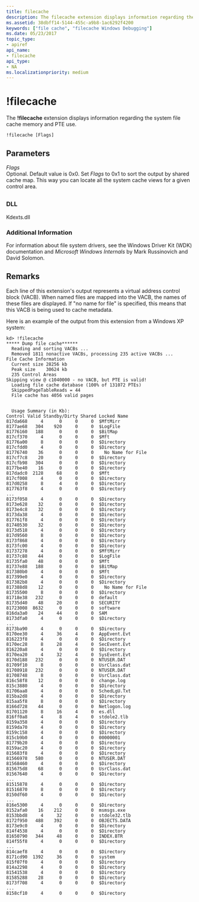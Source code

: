 ```yaml
---
title: filecache
description: The filecache extension displays information regarding the system file cache memory and PTE use.
ms.assetid: 38dbff14-5144-455c-a9b8-1ac6292f4200
keywords: ["file cache", "filecache Windows Debugging"]
ms.date: 05/23/2017
topic_type:
- apiref
api_name:
- filecache
api_type:
- NA
ms.localizationpriority: medium
---
```


# !filecache


The **!filecache** extension displays information regarding the system file cache memory and PTE use.

```dbgcmd
!filecache [Flags]
```

## <span id="ddk__filelock_dbg"></span><span id="DDK__FILELOCK_DBG"></span>Parameters


<span id="_______Flags"></span><span id="_______flags"></span><span id="_______FLAGS"></span> *Flags*  
Optional. Default value is 0x0. Set *Flags* to 0x1 to sort the output by shared cache map. This way you can locate all the system cache views for a given control area.

## <span id="ddk__filecache_dbg"></span><span id="DDK__FILECACHE_DBG"></span>


### <span id="DLL"></span><span id="dll"></span>DLL

Kdexts.dll

### <span id="Additional_Information"></span><span id="additional_information"></span><span id="ADDITIONAL_INFORMATION"></span>Additional Information

For information about file system drivers, see the Windows Driver Kit (WDK) documentation and *Microsoft Windows Internals* by Mark Russinovich and David Solomon.

Remarks
-------

Each line of this extension's output represents a virtual address control block (VACB). When named files are mapped into the VACB, the names of these files are displayed. If "no name for file" is specified, this means that this VACB is being used to cache metadata.

Here is an example of the output from this extension from a Windows XP system:

```dbgcmd
kd> !filecache
***** Dump file cache******
  Reading and sorting VACBs ...
  Removed 1811 nonactive VACBs, processing 235 active VACBs ...
File Cache Information
  Current size 28256 kb
  Peak size    30624 kb
  235 Control Areas
Skipping view @ c1040000 - no VACB, but PTE is valid!
  Loading file cache database (100% of 131072 PTEs)
  SkippedPageTableReads = 44
  File cache has 4056 valid pages
 

  Usage Summary (in Kb):
Control Valid Standby/Dirty Shared Locked Name
817da668     4      0     0     0  $MftMirr
8177ae68   304    920     0     0  $LogFile
81776160   188      0     0     0  $BitMap
817cf370     4      0     0     0  $Mft
81776a00     8      0     0     0  $Directory
817cfdd0     4      0     0     0  $Directory
81776740    36      0     0     0    No Name for File
817cf7c8    20      0     0     0  $Directory
817cfb98   304      0     0     0  $Directory
8177be40    16      0     0     0  $Directory
817dadc0  2128     68     0     0  $Mft
817cf008     4      0     0     0  $Directory
817d0258     8      4     0     0  $Directory
817763f8     4      0     0     0  $Directory
...
8173f058     4      0     0     0  $Directory
8173e628    32      0     0     0  $Directory
8173e4c8    32      0     0     0  $Directory
8173da38     4      0     0     0  $Directory
817761f8     4      0     0     0  $Directory
81740530    32      0     0     0  $Directory
8173d518     4      0     0     0  $Directory
817d9560     8      0     0     0  $Directory
8173f868     4      0     0     0  $Directory
8173fc00     4      0     0     0  $Directory
81737278     4      0     0     0  $MftMirr
81737c88    44      0     0     0  $LogFile
81735fa0    48      0     0     0  $Mft
81737e88   188      0     0     0  $BitMap
817380b0     4      0     0     0  $Mft
817399e0     4      0     0     0  $Directory
817382b8     4      0     0     0  $Directory
817388d8    12      0     0     0    No Name for File
81735500     8      0     0     0  $Directory
81718e38   232      0     0     0  default
81735d40    48     20     0     0  SECURITY
81723008  8632      0     0     0  software
816da3a0    24     44     0     0  SAM
8173dfa0     4      0     0     0  $Directory
...
8173ba90     4      0     0     0  $Directory
8170ee30     4     36     4     0  AppEvent.Evt
816223f8     4      0     0     0  $Directory
8170ec28     8     28     4     0  SecEvent.Evt
816220a8     4      0     0     0  $Directory
8170ea20     4     32     4     0  SysEvent.Evt
8170d188   232      0     0     0  NTUSER.DAT
81709f10     8      0     0     0  UsrClass.dat
81708918   232      0     0     0  NTUSER.DAT
81708748     8      0     0     0  UsrClass.dat
816c58f8    12      0     0     0  change.log
815c3880     4      0     0     0  $Directory
81706aa8     4      0     0     0  SchedLgU.Txt
815ba2d8     4      0     0     0  $Directory
815aa5f8     8      0     0     0  $Directory
8166d728    44      0     0     0  Netlogon.log
81701120     8     16     4     0  es.dll
816ff0a8     4      8     4     0  stdole2.tlb
8159a358     4      0     0     0  $Directory
8159da70     4      0     0     0  $Directory
8159c158     4      0     0     0  $Directory
815cb9b0     4      0     0     0  00000001
81779b20     4      0     0     0  $Directory
8159ac20     4      0     0     0  $Directory
815683f8     4      0     0     0  $Directory
81566978   580      0     0     0  NTUSER.DAT
81568460     4      0     0     0  $Directory
815675d8    68      0     0     0  UsrClass.dat
81567640     4      0     0     0  $Directory
...
81515878     4      0     0     0  $Directory
81516870     8      0     0     0  $Directory
8150df60     4      0     0     0  $Directory
...
816e5300     4      0     0     0  $Directory
8152afa0    16    212     0     0  msmsgs.exe
8153bbd8     4     32     0     0  stdole32.tlb
8172f950   488    392     0     0  OBJECTS.DATA
8173e9c0     4      0     0     0  $Directory
814f4538     4      0     0     0  $Directory
81650790   344     48     0     0  INDEX.BTR
814f55f8     4      0     0     0  $Directory
...
814caef8     4      0     0     0  $Directory
8171cd90  1392     36     0     0  system
815f07f0     4      0     0     0  $Directory
814a2298     4      0     0     0  $Directory
81541538     4      0     0     0  $Directory
81585288    28      0     0     0  $Directory
8173f708     4      0     0     0  $Directory
...
8158cf10     4      0     0     0  $Directory
```

 

 





